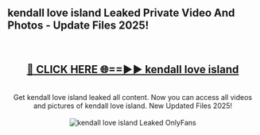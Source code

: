 <h2>kendall love island Leaked Private Video And Photos - Update Files 2025!</h2>
<br>
<div align="center">
<h2><a href="https://betterlinks.top/A2PfLJ" rel="nofollow">🔴 CLICK HERE 🌐==►► kendall love island</a></h2>
<br>
Get kendall love island leaked all content. Now you can access all videos and pictures of kendall love island. New Updated Files 2025!
<br>
<br>
<a href="https://betterlinks.top/A2PfLJ" rel="nofollow" data-target="animated-image.originalLink"><img src="https://i.imgur.com/dJHk4Zq.gif" alt="kendall love island Leaked  OnlyFans" style="max-width: 100%; display: inline-block;" data-target="animated-image.originalImage"></a>
</div>
<br>